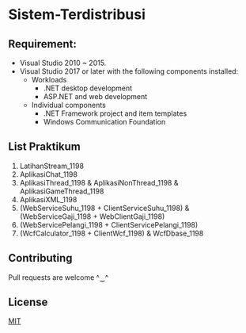 # Sistem-Terdistribusi

## Requirement:
- Visual Studio 2010 ~ 2015.
- Visual Studio 2017 or later with the following components installed:
  - Workloads
    - .NET desktop development
    - ASP.NET and web development
  - Individual components
    - .NET Framework project and item templates
    - Windows Communication Foundation

## List Praktikum
1. LatihanStream_1198
2. AplikasiChat_1198
3. AplikasiThread_1198 & AplikasiNonThread_1198 & AplikasiGameThread_1198
4. AplikasiXML_1198
5. (WebServiceSuhu_1198 + ClientServiceSuhu_1198) & (WebServiceGaji_1198 + WebClientGaji_1198)
6. (WebServicePelangi_1198 + ClientServicePelangi_1198)
7. (WcfCalculator_1198 + ClientWcf_1198) & WcfDbase_1198

## Contributing
Pull requests are welcome ^‿^

## License
[MIT](https://github.com/luthfeew/SisTerPraktikum/blob/main/LICENSE)
